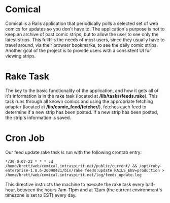 Comical
==============
Comical is a Rails application that periodically polls a selected set of web comics for updates so you don't have to. The application's purpose is not to keep an archive of past comic strips, but to allow the user to see only the latest strips. This fullfills the needs of most users, since they usually have to travel around, via their browser bookmarks, to see the daily comic strips. Another goal of the project is to provide users with a consistent UI for viewing strips.

Rake Task
======

The key to the basic functionality of the application, and how it gets all of it's information is in the rake task (located at **/lib/tasks/feeds.rake**). This task runs through all known comics and using the appropriate fetching adapter (located at **/lib/comic_feed/fetcher/**), fetches each feed to determine if a new strip has been posted. If a new strip has been posted, the strip's information is saved.

Cron Job
======

Our feed update rake task is run with the following crontab entry:

`*/30 0,07-23 * * * cd /home/brett/web/comical.intraspirit.net/public/current/ && /opt/ruby-enterprise-1.8.6-20090421/bin/rake feeds:update RAILS_ENV=production > /home/brett/web/comical.intraspirit.net/log/feeds_update.log`

This directive instructs the machine to execute the rake task every half-hour, between the hours 7am-11pm and at 12am (the current environment's timezone is set to EST) every day.
